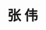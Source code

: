 ---
# Display name

title: 张 伟
user_groups: ["Graduated Ph.D Students"]



organizations:
- name: 2006-2011 

Interests:
- Monte Carlo method in semiconductor device simulation

---